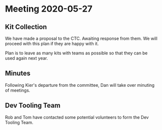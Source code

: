 # Meeting 2020-05-27

## Kit Collection

We have made a proposal to the CTC. Awaiting response from them. We will proceed with this plan if they are happy with it.

Plan is to leave as many kits with teams as possible so that they can be used again next year.

## Minutes

Following Kier's departure from the committee, Dan will take over minuting of meetings.

## Dev Tooling Team

Rob and Tom have contacted some potential volunteers to form the Dev Tooling Team.
